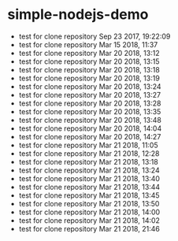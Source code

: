 # simple-nodejs-demo
* test for clone repository Sep 23 2017, 19:22:09
* test for clone repository Mar 15 2018, 11:37
* test for clone repository Mar 20 2018, 13:12
* test for clone repository Mar 20 2018, 13:15
* test for clone repository Mar 20 2018, 13:18
* test for clone repository Mar 20 2018, 13:19
* test for clone repository Mar 20 2018, 13:24
* test for clone repository Mar 20 2018, 13:27
* test for clone repository Mar 20 2018, 13:28
* test for clone repository Mar 20 2018, 13:35
* test for clone repository Mar 20 2018, 13:48
* test for clone repository Mar 20 2018, 14:04
* test for clone repository Mar 20 2018, 14:27
* test for clone repository Mar 21 2018, 11:05
* test for clone repository Mar 21 2018, 12:28
* test for clone repository Mar 21 2018, 13:18
* test for clone repository Mar 21 2018, 13:24
* test for clone repository Mar 21 2018, 13:40
* test for clone repository Mar 21 2018, 13:44
* test for clone repository Mar 21 2018, 13:45
* test for clone repository Mar 21 2018, 13:50
* test for clone repository Mar 21 2018, 14:00
* test for clone repository Mar 21 2018, 14:02
* test for clone repository Mar 21 2018, 21:46


